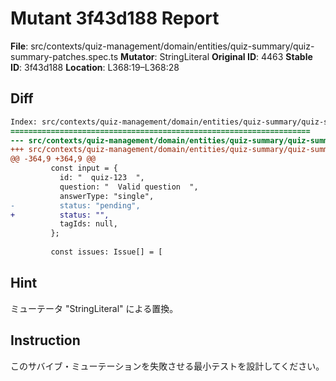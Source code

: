 # Mutant 3f43d188 Report

**File**: src/contexts/quiz-management/domain/entities/quiz-summary/quiz-summary-patches.spec.ts
**Mutator**: StringLiteral
**Original ID**: 4463
**Stable ID**: 3f43d188
**Location**: L368:19–L368:28

## Diff

```diff
Index: src/contexts/quiz-management/domain/entities/quiz-summary/quiz-summary-patches.spec.ts
===================================================================
--- src/contexts/quiz-management/domain/entities/quiz-summary/quiz-summary-patches.spec.ts	original
+++ src/contexts/quiz-management/domain/entities/quiz-summary/quiz-summary-patches.spec.ts	mutated #4463
@@ -364,9 +364,9 @@
         const input = {
           id: "  quiz-123  ",
           question: "  Valid question  ",
           answerType: "single",
-          status: "pending",
+          status: "",
           tagIds: null,
         };
 
         const issues: Issue[] = [
```

## Hint

ミューテータ "StringLiteral" による置換。

## Instruction

このサバイブ・ミューテーションを失敗させる最小テストを設計してください。

